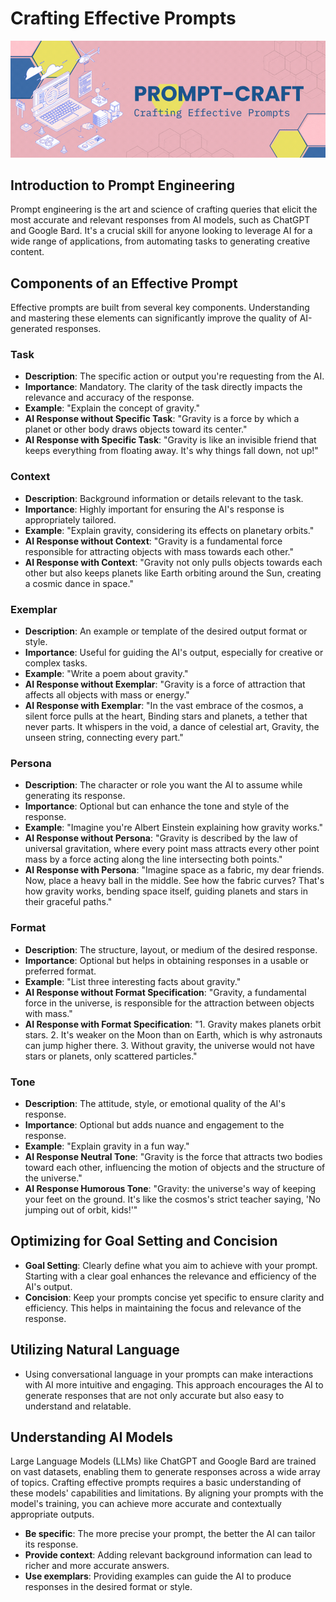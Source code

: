 # Crafting Effective Prompts

![PromptCraft](images/Crafting%20Effective%20Prompts.gif)

## Introduction to Prompt Engineering

Prompt engineering is the art and science of crafting queries that elicit the most accurate and relevant responses from AI models, such as ChatGPT and Google Bard. It's a crucial skill for anyone looking to leverage AI for a wide range of applications, from automating tasks to generating creative content.

## Components of an Effective Prompt

Effective prompts are built from several key components. Understanding and mastering these elements can significantly improve the quality of AI-generated responses.

### Task

- **Description**: The specific action or output you're requesting from the AI.
- **Importance**: Mandatory. The clarity of the task directly impacts the relevance and accuracy of the response.
- **Example**: "Explain the concept of gravity."
- **AI Response without Specific Task**: "Gravity is a force by which a planet or other body draws objects toward its center."
- **AI Response with Specific Task**: "Gravity is like an invisible friend that keeps everything from floating away. It's why things fall down, not up!"

### Context

- **Description**: Background information or details relevant to the task.
- **Importance**: Highly important for ensuring the AI's response is appropriately tailored.
- **Example**: "Explain gravity, considering its effects on planetary orbits."
- **AI Response without Context**: "Gravity is a fundamental force responsible for attracting objects with mass towards each other."
- **AI Response with Context**: "Gravity not only pulls objects towards each other but also keeps planets like Earth orbiting around the Sun, creating a cosmic dance in space."

### Exemplar

- **Description**: An example or template of the desired output format or style.
- **Importance**: Useful for guiding the AI's output, especially for creative or complex tasks.
- **Example**: "Write a poem about gravity."
- **AI Response without Exemplar**: "Gravity is a force of attraction that affects all objects with mass or energy."
- **AI Response with Exemplar**: "In the vast embrace of the cosmos, a silent force pulls at the heart, Binding stars and planets, a tether that never parts. It whispers in the void, a dance of celestial art, Gravity, the unseen string, connecting every part."

### Persona

- **Description**: The character or role you want the AI to assume while generating its response.
- **Importance**: Optional but can enhance the tone and style of the response.
- **Example**: "Imagine you're Albert Einstein explaining how gravity works."
- **AI Response without Persona**: "Gravity is described by the law of universal gravitation, where every point mass attracts every other point mass by a force acting along the line intersecting both points."
- **AI Response with Persona**: "Imagine space as a fabric, my dear friends. Now, place a heavy ball in the middle. See how the fabric curves? That's how gravity works, bending space itself, guiding planets and stars in their graceful paths."

### Format

- **Description**: The structure, layout, or medium of the desired response.
- **Importance**: Optional but helps in obtaining responses in a usable or preferred format.
- **Example**: "List three interesting facts about gravity."
- **AI Response without Format Specification**: "Gravity, a fundamental force in the universe, is responsible for the attraction between objects with mass."
- **AI Response with Format Specification**: "1. Gravity makes planets orbit stars. 2. It's weaker on the Moon than on Earth, which is why astronauts can jump higher there. 3. Without gravity, the universe would not have stars or planets, only scattered particles."

### Tone

- **Description**: The attitude, style, or emotional quality of the AI's response.
- **Importance**: Optional but adds nuance and engagement to the response.
- **Example**: "Explain gravity in a fun way."
- **AI Response Neutral Tone**: "Gravity is the force that attracts two bodies toward each other, influencing the motion of objects and the structure of the universe."
- **AI Response Humorous Tone**: "Gravity: the universe's way of keeping your feet on the ground. It's like the cosmos's strict teacher saying, 'No jumping out of orbit, kids!'"

## Optimizing for Goal Setting and Concision

- **Goal Setting**: Clearly define what you aim to achieve with your prompt. Starting with a clear goal enhances the relevance and efficiency of the AI's output.
- **Concision**: Keep your prompts concise yet specific to ensure clarity and efficiency. This helps in maintaining the focus and relevance of the response.

## Utilizing Natural Language

- Using conversational language in your prompts can make interactions with AI more intuitive and engaging. This approach encourages the AI to generate responses that are not only accurate but also easy to understand and relatable.

## Understanding AI Models

Large Language Models (LLMs) like ChatGPT and Google Bard are trained on vast datasets, enabling them to generate responses across a wide array of topics. Crafting effective prompts requires a basic understanding of these models' capabilities and limitations. By aligning your prompts with the model's training, you can achieve more accurate and contextually appropriate outputs.

- **Be specific**: The more precise your prompt, the better the AI can tailor its response.
- **Provide context**: Adding relevant background information can lead to richer and more accurate answers.
- **Use exemplars**: Providing examples can guide the AI to produce responses in the desired format or style.
